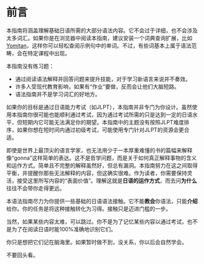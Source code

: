 # 前言

本指南将涵盖理解基础日语所需的大部分语法内容。它不会过于详细，也不会涉及太多词汇。如果你是在浏览器中阅读本指南，建议安装一个词典查询扩展，比如 [Yomitan](https://yomitan.wiki/)，这样你可以轻松查阅示例句中的单词。不过，有些词基本上属于语法范畴，会在特定课程中出现。

本指南没有练习题：

- 通过阅读语法解释并回答问题来提升技能，对于学习新语言来说并不奏效。  
- 许多人受现代教育影响，如果有“作业”要做，反而会让他们大脑短路。  
- 语法指南并不是学习词汇的好地方。

如果你的目标是通过日语能力考试（如JLPT），本指南并非专门为你设计。虽然使用本指南你很可能也能顺利通过考试，因为通过考试所需的只是达到一定的日语水平，但短期内它可能无法满足你的期望。本指南中的主题没有按照JLPT难度排序，如果你想在短时间内通过初级考试，可能使用专门针对JLPT的资源会更合适。

即使是世界上最顶尖的语言学家，也无法用少于一本厚重难懂的书的篇幅来解释像“gonna”这样简单的表达。这不是哲学问题，而是关于如何真正解释事物的含义和运作方式。简单且不完整的解释虽然好，但总有漏洞。本指南努力在这之间取得平衡，并提醒你那些无法解释的内容，但这确实很难。作为读者，你需要保持灵活，接受这里所写内容的“表面价值”。理解这就是**日语的运作方式**，而去问**为什么**往往不会带你走得更远。

本语法指南尽力为你提供一些基础的日语语法接触。它不能**教会**你语法，只能**介绍**给你。你的任务是将这种接触转化为习得。接触只是迈进门槛的一步。

当然，如果某些内容太难，可以跳过。你不是为了记忆某些内容以通过考试，也不是为了在阅读日语时能100%准确地识别它们。

你只是想把它们记在脑海里。如果暂时做不到，没关系，你以后会自然学会。

不要回头看。
